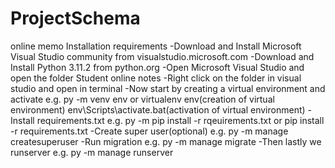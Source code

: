 # ProjectSchema
online memo
Installation requirements
-Download and Install Microsoft Visual Studio community from visualstudio.microsoft.com 
-Download and Install Python 3.11.2 from python.org
-Open Microsoft Visual Studio and open the folder Student online notes
-Right click on the folder in visual studio and open in terminal
-Now start by creating a virtual environment and activate 
      e.g. py -m venv env or virtualenv env(creation of virtual environment)
           env\Scripts\activate.bat(activation of virtual environment)
-Install requirements.txt
      e.g. py -m pip install -r rqeuirements.txt or pip install -r requirements.txt
-Create super user(optional)
      e.g. py -m manage createsuperuser
-Run migration
      e.g. py -m manage migrate
-Then lastly we runserver
      e.g. py -m manage runserver
